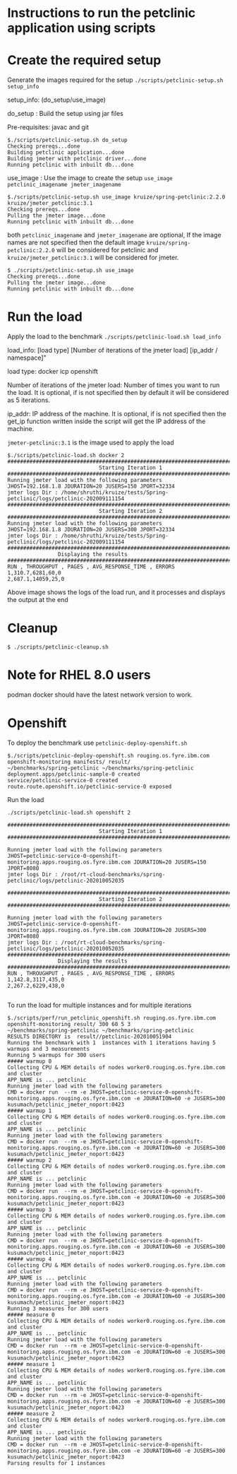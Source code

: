 # Instructions to run the petclinic application using scripts 

# Create the required setup
Generate the images required for the setup 
`./scripts/petclinic-setup.sh setup_info`

setup_info: (do_setup/use_image)

do_setup : Build the setup using jar files

Pre-requisites: javac and git 

```
$./scripts/petclinic-setup.sh do_setup
Checking prereqs...done
Building petclinic application...done
Building jmeter with petclinic driver...done
Running petclinic with inbuilt db...done
```
use_image : Use the image to create the setup
`use_image petclinic_imagename jmeter_imagename`


```
$./scripts/petclinic-setup.sh use_image kruize/spring-petclinic:2.2.0 kruize/jmeter_petclinic:3.1
Checking prereqs...done
Pulling the jmeter image...done
Running petclinic with inbuilt db...done

```

both `petclinic_imagename` and `jmeter_imagename` are optional, If the image names are not specified then the default image `kruize/spring-petclinic:2.2.0` will be considered for petclinic and `kruize/jmeter_petclinic:3.1` will be considered for jmeter.

```
$ ./scripts/petclinic-setup.sh use_image 
Checking prereqs...done
Pulling the jmeter image...done
Running petclinic with inbuilt db...done
```

# Run the load
Apply the load to the benchmark
`./scripts/petclinic-load.sh load_info`

load_info: [load type] [Number of iterations of the jmeter load] [ip_addr / namespace]"

load type: docker icp openshift

Number of iterations of the jmeter load: Number of times you want to run the load. It is optional, if is not specified then by default it will be considered as 5 iterations.

ip_addr: IP address of the machine. It is optional, if is not specified then the get_ip function written inside the script will get the IP address of the machine.

`jmeter-petclinic:3.1` is the image used to apply the load


```
$./scripts/petclinic-load.sh docker 2 
#########################################################################################
                             Starting Iteration 1                                  
#########################################################################################
Running jmeter load with the following parameters
JHOST=192.168.1.8 JDURATION=20 JUSERS=150 JPORT=32334 
jmter logs Dir : /home/shruthi/kruize/tests/Spring-petclinic/logs/petclinic-202009111154
#########################################################################################
                             Starting Iteration 2                                  
#########################################################################################
Running jmeter load with the following parameters
JHOST=192.168.1.8 JDURATION=20 JUSERS=300 JPORT=32334 
jmter logs Dir : /home/shruthi/kruize/tests/Spring-petclinic/logs/petclinic-202009111154
#########################################################################################
				Displaying the results				       
#########################################################################################
RUN , THROUGHPUT , PAGES , AVG_RESPONSE_TIME , ERRORS
1,310.7,6281,60,0
2,687.1,14059,25,0
```
Above image shows the logs of the load run, and it processes and displays the output at the end

# Cleanup
`$ ./scripts/petclinic-cleanup.sh`


# Note for RHEL 8.0 users
podman docker should have the latest network version to work.

# Openshift
To deploy the benchmark use `petclinic-deploy-openshift.sh`

```
$./scripts/petclinic-deploy-openshift.sh rouging.os.fyre.ibm.com openshift-monitoring manifests/ result/
~/benchmarks/spring-petclinic ~/benchmarks/spring-petclinic
deployment.apps/petclinic-sample-0 created
service/petclinic-service-0 created
route.route.openshift.io/petclinic-service-0 exposed

```

Run the load

```
./scripts/petclinic-load.sh openshift 2

#########################################################################################
                             Starting Iteration 1                                  
#########################################################################################

Running jmeter load with the following parameters
JHOST=petclinic-service-0-openshift-monitoring.apps.rouging.os.fyre.ibm.com JDURATION=20 JUSERS=150 JPORT=8080 
jmter logs Dir : /root/rt-cloud-benchmarks/spring-petclinic/logs/petclinic-202010052035

#########################################################################################
                             Starting Iteration 2                                  
#########################################################################################

Running jmeter load with the following parameters
JHOST=petclinic-service-0-openshift-monitoring.apps.rouging.os.fyre.ibm.com JDURATION=20 JUSERS=300 JPORT=8080 
jmter logs Dir : /root/rt-cloud-benchmarks/spring-petclinic/logs/petclinic-202010052035
#########################################################################################
				Displaying the results				       
#########################################################################################
RUN , THROUGHPUT , PAGES , AVG_RESPONSE_TIME , ERRORS
1,142.8,3117,435,0
2,267.2,6229,438,0


```

To run the load for multiple instances and for multiple iterations

```
$./scripts/perf/run_petclinic_openshift.sh rouging.os.fyre.ibm.com openshift-monitoring result/ 300 60 5 3
~/benchmarks/spring-petclinic ~/benchmarks/spring-petclinic
RESULTS DIRECTORY is  result//petclinic-202010051904
Running the benchmark with 1  instances with 1 iterations having 5 warmups and 3 measurements
Running 5 warmups for 300 users
##### warmup 0
Collecting CPU & MEM details of nodes worker0.rouging.os.fyre.ibm.com  and cluster
APP_NAME is ... petclinic
Running jmeter load with the following parameters
CMD = docker run  --rm -e JHOST=petclinic-service-0-openshift-monitoring.apps.rouging.os.fyre.ibm.com -e JDURATION=60 -e JUSERS=300 kusumach/petclinic_jmeter_noport:0423
##### warmup 1
Collecting CPU & MEM details of nodes worker0.rouging.os.fyre.ibm.com  and cluster
APP_NAME is ... petclinic
Running jmeter load with the following parameters
CMD = docker run  --rm -e JHOST=petclinic-service-0-openshift-monitoring.apps.rouging.os.fyre.ibm.com -e JDURATION=60 -e JUSERS=300 kusumach/petclinic_jmeter_noport:0423
##### warmup 2
Collecting CPU & MEM details of nodes worker0.rouging.os.fyre.ibm.com  and cluster
APP_NAME is ... petclinic
Running jmeter load with the following parameters
CMD = docker run  --rm -e JHOST=petclinic-service-0-openshift-monitoring.apps.rouging.os.fyre.ibm.com -e JDURATION=60 -e JUSERS=300 kusumach/petclinic_jmeter_noport:0423
##### warmup 3
Collecting CPU & MEM details of nodes worker0.rouging.os.fyre.ibm.com  and cluster
APP_NAME is ... petclinic
Running jmeter load with the following parameters
CMD = docker run  --rm -e JHOST=petclinic-service-0-openshift-monitoring.apps.rouging.os.fyre.ibm.com -e JDURATION=60 -e JUSERS=300 kusumach/petclinic_jmeter_noport:0423
##### warmup 4
Collecting CPU & MEM details of nodes worker0.rouging.os.fyre.ibm.com  and cluster
APP_NAME is ... petclinic
Running jmeter load with the following parameters
CMD = docker run  --rm -e JHOST=petclinic-service-0-openshift-monitoring.apps.rouging.os.fyre.ibm.com -e JDURATION=60 -e JUSERS=300 kusumach/petclinic_jmeter_noport:0423
Running 3 measures for 300 users
##### measure 0
Collecting CPU & MEM details of nodes worker0.rouging.os.fyre.ibm.com  and cluster
APP_NAME is ... petclinic
Running jmeter load with the following parameters
CMD = docker run  --rm -e JHOST=petclinic-service-0-openshift-monitoring.apps.rouging.os.fyre.ibm.com -e JDURATION=60 -e JUSERS=300 kusumach/petclinic_jmeter_noport:0423
##### measure 1
Collecting CPU & MEM details of nodes worker0.rouging.os.fyre.ibm.com  and cluster
APP_NAME is ... petclinic
Running jmeter load with the following parameters
CMD = docker run  --rm -e JHOST=petclinic-service-0-openshift-monitoring.apps.rouging.os.fyre.ibm.com -e JDURATION=60 -e JUSERS=300 kusumach/petclinic_jmeter_noport:0423
##### measure 2
Collecting CPU & MEM details of nodes worker0.rouging.os.fyre.ibm.com  and cluster
APP_NAME is ... petclinic
Running jmeter load with the following parameters
CMD = docker run  --rm -e JHOST=petclinic-service-0-openshift-monitoring.apps.rouging.os.fyre.ibm.com -e JDURATION=60 -e JUSERS=300 kusumach/petclinic_jmeter_noport:0423
Parsing results for 1 instances

```


